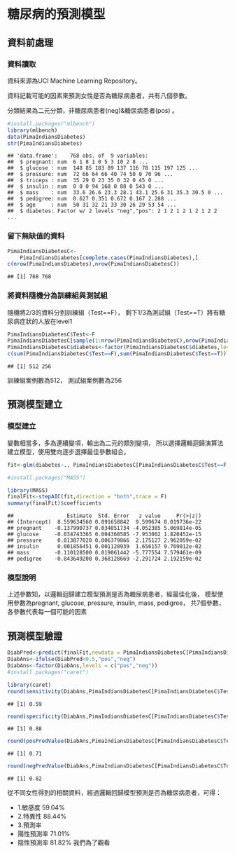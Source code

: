 糖尿病的預測模型
================

資料前處理
----------

### 資料讀取

資料來源為UCI Machine Learning Repository。

資料記載可能的因素來預測女性是否為糖尿病患者，共有八個參數。

分類結果為二元分類，非糖尿病患者(neg)&糖尿病患者(pos) 。

``` r
#install.packages("mlbench")
library(mlbench)
data(PimaIndiansDiabetes)
str(PimaIndiansDiabetes) 
```

    ## 'data.frame':    768 obs. of  9 variables:
    ##  $ pregnant: num  6 1 8 1 0 5 3 10 2 8 ...
    ##  $ glucose : num  148 85 183 89 137 116 78 115 197 125 ...
    ##  $ pressure: num  72 66 64 66 40 74 50 0 70 96 ...
    ##  $ triceps : num  35 29 0 23 35 0 32 0 45 0 ...
    ##  $ insulin : num  0 0 0 94 168 0 88 0 543 0 ...
    ##  $ mass    : num  33.6 26.6 23.3 28.1 43.1 25.6 31 35.3 30.5 0 ...
    ##  $ pedigree: num  0.627 0.351 0.672 0.167 2.288 ...
    ##  $ age     : num  50 31 32 21 33 30 26 29 53 54 ...
    ##  $ diabetes: Factor w/ 2 levels "neg","pos": 2 1 2 1 2 1 2 1 2 2 ...

### 留下無缺值的資料

``` r
PimaIndiansDiabetesC<-
    PimaIndiansDiabetes[complete.cases(PimaIndiansDiabetes),] 
c(nrow(PimaIndiansDiabetes),nrow(PimaIndiansDiabetesC))
```

    ## [1] 768 768

### 將資料隨機分為訓練組與測試組

隨機將2/3的資料分到訓練組（Test==F）， 剩下1/3為測試組（Test==T）將有糖尿病症狀的人放在level1

``` r
PimaIndiansDiabetesC$Test<-F 
PimaIndiansDiabetesC[sample(1:nrow(PimaIndiansDiabetesC),nrow(PimaIndiansDiabetesC)/3),]$Test<-T
PimaIndiansDiabetesC$diabetes<-factor(PimaIndiansDiabetesC$diabetes,levels=c("pos","neg"))
c(sum(PimaIndiansDiabetesC$Test==F),sum(PimaIndiansDiabetesC$Test==T))
```

    ## [1] 512 256

訓練組案例數為512， 測試組案例數為256

預測模型建立
------------

### 模型建立

變數相當多，多為連續變項，輸出為二元的類別變項， 所以選擇邏輯迴歸演算法建立模型，使用雙向逐步選擇最佳參數組合。

``` r
fit<-glm(diabetes~., PimaIndiansDiabetesC[PimaIndiansDiabetesC$Test==F,],family="binomial")

#install.packages("MASS")

library(MASS)
finalFit<-stepAIC(fit,direction = "both",trace = F)
summary(finalFit)$coefficients
```

    ##                 Estimate  Std. Error   z value     Pr(>|z|)
    ## (Intercept)  8.559634560 0.891658842  9.599674 8.019736e-22
    ## pregnant    -0.137990737 0.034051734 -4.052385 5.069814e-05
    ## glucose     -0.034743365 0.004368585 -7.953002 1.820452e-15
    ## pressure     0.013877020 0.006379866  2.175127 2.962059e-02
    ## insulin      0.001856451 0.001120939  1.656157 9.769012e-02
    ## mass        -0.110128500 0.019061442 -5.777554 7.579461e-09
    ## pedigree    -0.843649200 0.368128669 -2.291724 2.192159e-02

### 模型說明

上述參數知，以邏輯迴歸建立模型預測是否為糖尿病患者，經最佳化後， 模型使用參數為pregnant, glucose, pressure, insulin, mass, pedigree， 共7個參數， 各參數代表每一個可能的因素

預測模型驗證
------------

``` r
DiabPred<-predict(finalFit,newdata = PimaIndiansDiabetesC[PimaIndiansDiabetesC$Test==T,])
DiabAns<-ifelse(DiabPred<0.5,"pos","neg") 
DiabAns<-factor(DiabAns,levels = c("pos","neg"))
#install.packages("caret")

library(caret)
round(sensitivity(DiabAns,PimaIndiansDiabetesC[PimaIndiansDiabetesC$Test==T,]$diabetes),digit = 2)
```

    ## [1] 0.59

``` r
round(specificity(DiabAns,PimaIndiansDiabetesC[PimaIndiansDiabetesC$Test==T,]$diabetes),digit = 2)
```

    ## [1] 0.88

``` r
round(posPredValue(DiabAns,PimaIndiansDiabetesC[PimaIndiansDiabetesC$Test==T,]$diabetes),digit = 2)
```

    ## [1] 0.71

``` r
round(negPredValue(DiabAns,PimaIndiansDiabetesC[PimaIndiansDiabetesC$Test==T,]$diabetes),digit = 2)
```

    ## [1] 0.82

從不同女性得到的相關資料，經過邏輯回歸模型預測是否為糖尿病患者，可得：

-   1.敏感度 59.04%
-   2.特異性 88.44%
-   3.預測率
-   陽性預測率 71.01%
-   陰性預測率 81.82% 我們為了觀看
